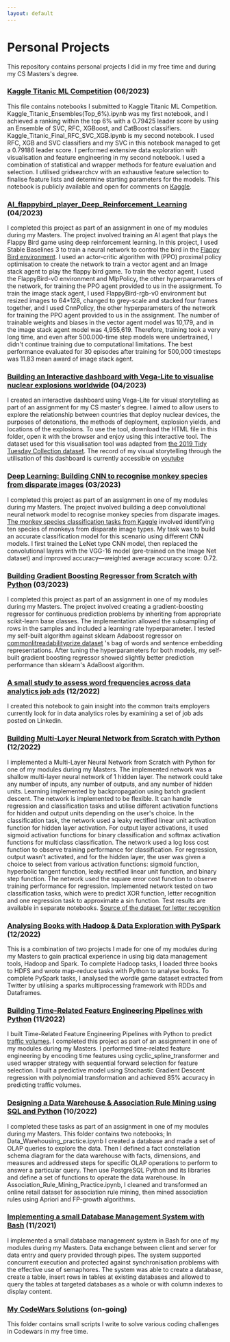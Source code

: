 ```yaml
---
layout: default
---
```


# Personal Projects

<p>This repository contains personal projects I did in my free time and during my CS Masters's degree.</p>

### [Kaggle Titanic ML Competition](https://github.com/pelinkeskin/Personal_projects/tree/main/Kaggle_My_Solo_Competition_Notebooks) (06/2023)
This file contains notebooks I submitted to Kaggle Titanic ML Competition. Kaggle_Titanic_Ensembles(Top_6%).ipynb was my first notebook, and I achieved a ranking within the top 6% with a 0.79425 leader score by using an Ensemble of SVC, RFC, XGBoost, and CatBoost classifiers. Kaggle_Titanic_Final_RFC_SVC_XGB.ipynb is my second notebook. I used RFC, XGB and SVC classifiers and my SVC in this notebook managed to get a 0.79186 leader score. I performed extensive data exploration with visualisation and feature engineering in my second notebook. I used a combination of statistical and wrapper methods for feature evaluation and selection. I utilised gridsearchcv with an exhaustive feature selection to finalise feature lists and determine starting parameters for the models. This notebook is publicly available and open for comments on [Kaggle](https://www.kaggle.com/code/pelinkeskin/randomforest-supportvector-xgboost).


### [AI_flappybird_player_Deep_Reinforcement_Learning](https://github.com/pelinkeskin/Personal_projects/tree/main/AI_flappybird_player_Deep_Reinforcement_Learning) (04/2023)
I completed this project as part of an assignment in one of my modules during my Masters. The project involved training an AI agent that plays the Flappy Bird game using deep reinforcement learning. In this project, I used Stable Baselines 3 to train a neural network to control the bird in the [Flappy Bird environment](https://github.com/markub3327/flappy-bird-gymnasium). I used an actor-critic algorithm with (PPO) proximal policy optimisation to create the network to train a vector agent and an Image stack agent to play the flappy bird game. To train the vector agent, I used the FlappyBird-v0 environment and MlpPolicy, the other hyperparameters of the network, for training the PPO agent provided to us in the assignment. To train the image stack agent, I used FlappyBird-rgb-v0 environment but resized images to 64*128, changed to grey-scale and stacked four frames together, and I used CnnPolicy, the other hyperparameters of the network for training the PPO agent provided to us in the assignment. The number of trainable weights and biases in the vector agent model was 10,179, and in the image stack agent model was 4,955,619. Therefore, training took a very long time, and even after 500.000-time step models were undertrained, I didn't continue training due to computational limitations. The best performance evaluated for 30 episodes after training for  500,000 timesteps  was 11.83 mean award of  image stack agent. 


### [Building an Interactive dashboard with Vega-Lite to visualise nuclear explosions worldwide](https://github.com/pelinkeskin/Personal_projects/tree/main/Interactive_dashboard_Vega-Lite) (04/2023)
I created an interactive dashboard using Vega-Lite for visual storytelling as part of an assignment for my CS master's degree. I aimed to allow users to explore the relationship between countries that deploy nuclear devices, the purposes of detonations, the methods of deployment, explosion yields, and locations of the explosions. To use the tool, download the HTML file in this folder, open it with the browser and enjoy using this interactive tool. The dataset used for this visualisation tool was adapted from [the 2019 Tidy Tuesday Collection dataset](https://github.com/rfordatascience/tidytuesday/tree/master/data/2019/2019-08-20). The record of my visual storytelling through the utilisation of this dashboard is currently accessible on [youtube](https://youtu.be/KpmABg-ydCg)

### [Deep Learning: Building CNN to recognise monkey species from disparate images](https://github.com/pelinkeskin/Personal_projects/tree/main/image_classification_with_CNN) (03/2023)
I completed this project as part of an assignment in one of my modules during my Masters. The project involved building a deep convolutional neural network model to recognise monkey species from disparate images. [The monkey species classification tasks from Kaggle](https://www.kaggle.com/slothkong/10-monkey-species/home) involved identifying ten species of monkeys from disparate image types. My task was to build an accurate classification model for this scenario using different CNN models. I first trained the LeNet type CNN model, then replaced the convolutional layers with the VGG-16 model (pre-trained on the Image Net dataset) and improved accuracy—weighted average accuracy score: 0.72.


### [Building Gradient Boosting Regressor from Scratch with Python](https://github.com/pelinkeskin/Personal_projects/tree/main/self-built_GradientBoosting_Regressor) (03/2023)
I completed this project as part of an assignment in one of my modules during my Masters. The project involved creating a gradient-boosting regressor for continuous prediction problems by inheriting from appropriate scikit-learn base classes. The implementation allowed the subsampling of rows in the samples and included a learning rate hyperparameter. I tested my self-built algorithm against sklearn Adaboost regressor on [commonlitreadabilityprize dataset](https://www.kaggle.com/competitions/commonlitreadabilityprize) 's bag of words and sentence embedding representations. After tuning the hyperparameters for both models, my self-built gradient boosting regressor showed slightly better prediction performance than sklearn's AdaBoost algorithm. 


### [A small study to assess word frequencies across data analytics job ads](https://github.com/pelinkeskin/Personal_projects/tree/main/JobAdsWordFreqEval) (12/2022)
I created this notebook to gain insight into the common traits employers currently look for in data analytics roles by examining a set of job ads posted on Linkedin.


### [Building Multi-Layer Neural Network from Scratch with Python](https://github.com/pelinkeskin/Personal_projects/tree/main/Multi-Layer_Neural_Network_from_Scratch) (12/2022)
I implemented a Multi-Layer Neural Network from Scratch with Python for one of my modules during my Masters. The implemented network was a shallow multi-layer neural network of 1 hidden layer. The network could take any number of inputs, any number of outputs, and any number of hidden units. Learning implemented by backpropagation using batch gradient descent. The network is implemented to be flexible. It can handle regression and classification tasks and utilise different activation functions for hidden and output units depending on the user's choice. In the classification task, the network used a leaky rectified linear unit activation function for hidden layer activation. For output layer activations, it used sigmoid activation functions for binary classification and softmax activation functions for multiclass classification. The network used a log loss cost function to observe training performance for classification. For regression, output wasn't activated, and for the hidden layer, the user was given a choice to select from various activation functions: sigmoid function, hyperbolic tangent function, leaky rectified linear unit function, and binary step function. The network used the square error cost function to observe training performance for regression. Implemented network tested on two classification tasks, which were to predict XOR function, letter recognition and one regression task to approximate a sin function. Test results are available in separate notebooks. [Source of the dataset for letter recognition](http://archive.ics.uci.edu/ml/datasets/Letter+Recognition)


### [Analysing Books with Hadoop & Data Exploration with PySpark](https://github.com/pelinkeskin/Personal_projects/tree/main/Big_Data_Exploration_Hadoop_PySpark) (12/2022)
This is a combination of two projects I made for one of my modules during my Masters to gain practical experience in using big data management tools, Hadoop and Spark. To complete Hadoop tasks, I loaded three books to HDFS and wrote map-reduce tasks with Python to analyse books. To complete PySpark tasks, I analysed the wordle game dataset extracted from Twitter  by utilising a sparks multiprocessing framework with RDDs and Dataframes. 


### [Building Time-Related Feature Engineering Pipelines with Python](https://github.com/pelinkeskin/Personal_projects/tree/main/Time-Related_Feature_Engineering) (11/2022)
I built Time-Related Feature Engineering Pipelines with Python to predict [traffic volumes](https://archive.ics.uci.edu/ml/datasets/Metro+Interstate+Traffic+Volume ). I completed this project as part of an assignment in one of my modules during my Masters.  I performed time-related feature engineering by encoding time features using cyclic_spline_transformer and used wrapper strategy with sequential forward selection for feature selection. I built a predictive model using Stochastic Gradient Descent regression with polynomial transformation and achieved 85% accuracy in predicting traffic volumes.


### [Designing a Data Warehouse & Association Rule Mining using SQL and Python](https://github.com/pelinkeskin/Personal_projects/tree/main/DatawareHousing_AssociationRule_Mining) (10/2022)
I completed these tasks as part of an assignment in one of my modules during my Masters. This folder contains two notebooks; In Data_Warehousing_practice.ipynb I created a database and made a set of OLAP queries to explore the data. Then I defined a fact constellation schema diagram for the data warehouse with facts, dimensions, and measures and addressed steps for specific OLAP operations to perform  to answer a particular query. Then use PostgreSQL Python and its libraries and define a set of functions to operate the data warehouse. In Association_Rule_Mining_Practice.ipynb,  I cleaned and transformed an online retail dataset for association rule mining, then mined association rules using Apriori and FP-growth algorithms.


### [Implementing a small Database Management System with Bash](https://github.com/pelinkeskin/Personal_projects/tree/main/DBMS_BASH) (11/2021)
I implemented a small database management system in Bash for one of my modules during my Masters. Data exchange between client and server for data entry and query provided through pipes. The system supported concurrent execution and protected against synchronisation problems with the effective use of semaphores. The system was able to create a database, create a table, insert rows in tables at existing databases and allowed to query the tables at targeted databases as a whole or with column indexes to display content.


### [My CodeWars Solutions](https://github.com/pelinkeskin/Personal_projects/tree/main/codewars_solns) (on-going)
This folder contains small scripts I write to solve various coding challenges in Codewars in my free time.
